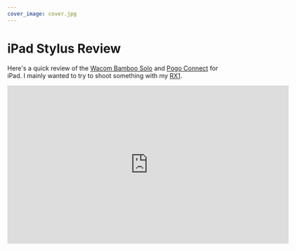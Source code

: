 ```yaml
---
cover_image: cover.jpg
---
```


# iPad Stylus Review

Here's a quick review of the [Wacom Bamboo Solo](http://www.wacom.com/products/stylus/bamboo-stylus/solo) and [Pogo Connect](http://www.tenonedesign.com/connect.php) for iPad. I mainly wanted to try to shoot something with my [RX1](http://store.sony.com/p/Sony-Cyber-shot-RX1-Full-Frame-35mm-Digital-Camera/en/p/DSCRX1/B).

<div class="video vimeo wide"><iframe src="http://player.vimeo.com/video/63010913?title=0&amp;byline=0&amp;portrait=0" width="640" height="360" frameborder="0" webkitAllowFullScreen mozallowfullscreen allowFullScreen></iframe></div>
